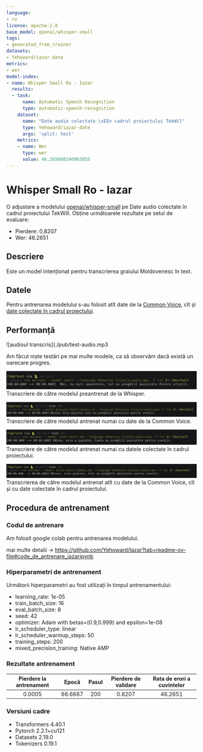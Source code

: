 ```yaml
---
language:
- ro
license: apache-2.0
base_model: openai/whisper-small
tags:
- generated_from_trainer
datasets:
- Yehoward/iazar-date
metrics:
- wer
model-index:
- name: Whisper Small Ro - Iazar
  results:
  - task:
      name: Automatic Speech Recognition
      type: automatic-speech-recognition
    dataset:
      name: "Date audio colectate \xEEn cadrul proiectului TekWil"
      type: Yehoward/iazar-date
      args: 'split: test'
    metrics:
    - name: Wer
      type: wer
      value: 46.265060240963855
---
```


<!-- This model card has been generated automatically according to the information the Trainer had access to. You
should probably proofread and complete it, then remove this comment. -->

# Whisper Small Ro - Iazar

O adjustare a modelului [openai/whisper-small](https://huggingface.co/openai/whisper-small) pe Date audio colectate în cadrul proiectului TekWill.
Obține următoarele rezultate pe setul de evaluare:
- Pierdere: 0,8207
- Wer: 46.2651

## Descriere

Este un model intenționat pentru transcrierea graiului Moldovenesc în text.

## Datele

Pentru antrenarea modelului s-au folosit atît date de la [Common Voice](https://huggingface.co/datasets/mozilla-foundation/common_voice_11_0), cît și [date colectate în cadrul proiectului](https://github.com/Yehoward/iazar-datacollector).

## Performanță

![audioul transcris](./pub/test-audio.mp3

Am făcut niște testări pe mai multe modele, ca să observăm dacă există un oarecare progres.


![whisper small ro](./pub/evaluare-whisper-small.png)
Transcriere de către modelul preantrenat de la Whisper.

![whisper small ro](./pub/evaluare-common-voice.png)
Transcriere de către modelul antrenat numai cu date de la Common Voice.

![whisper small ro](./pub/evaluare-iazar.png)
Transcriere de către modelul antrenat numai cu datele colectate în cadrul proiectului.

![whisper small ro](./pub/evaluare-common-voice-iazar.png)
Transcrierea de către modelul antrenat atît cu date de la Common Voice, cît și cu date colectate în cadrul proiectului.






## Procedura de antrenament

### Codul de antrenare 

Am folosit google colab pentru antrenarea modelului.

mai multe detalii -> https://github.com/Yehoward/Iazar?tab=readme-ov-file#code_de_antrenare_iazaripynb

### Hiperparametri de antrenament

Următorii hiperparametri au fost utilizați în timpul antrenamentului:
- learning_rate: 1e-05
- train_batch_size: 16
- eval_batch_size: 8
- seed: 42
- optimizer: Adam with betas=(0.9,0.999) and epsilon=1e-08
- lr_scheduler_type: linear
- lr_scheduler_warmup_steps: 50
- training_steps: 200
- mixed_precision_training: Native AMP

### Rezultate antrenament

| Pierdere la antrenament | Epocă | Pasul | Pierdere de validare | Rata de erori a cuvintelor |
|:-------------:|:-------:|:----:|:---------------:|:-------:|
| 0.0005        | 66.6667 | 200  | 0.8207          | 46.2651 |


### Versiuni cadre

- Transformers 4.40.1
- Pytorch 2.2.1+cu121
- Datasets 2.19.0
- Tokenizers 0.19.1
